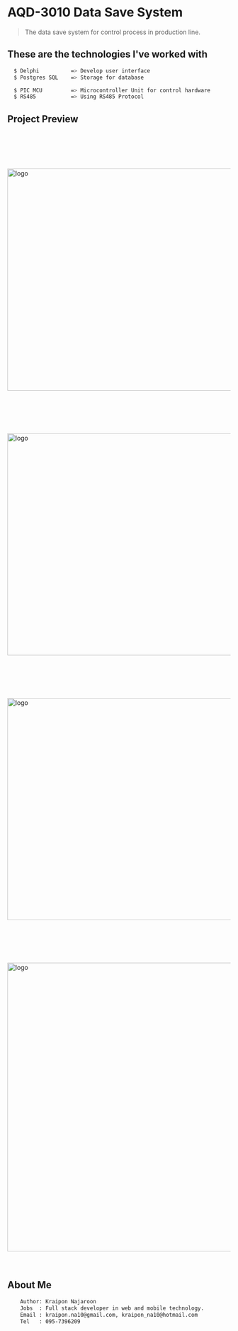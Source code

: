 # AQD-3010 Data Save System

> The data save system for control process in production line.

## These are the technologies I've worked with

```bash
  $ Delphi          => Develop user interface
  $ Postgres SQL    => Storage for database

  $ PIC MCU         => Microcontroller Unit for control hardware
  $ RS485           => Using RS485 Protocol
```

## Project Preview

<br/><br/>

<div style="width:100%; margin-top:3rem;display:flex;justify-content:center;">
  <image 
    src="./documents/images/2023-03-10_165831.png"
    alt="logo"
    width="750px"
    height="500px"
  />
</div>

<br/><br/>

<div style="width:100%; margin-top:3rem;display:flex;justify-content:center;">
  <image 
    src="./documents/images/P1180596.JPG"
    alt="logo"
    width="750px"
    height="500px"
  />
</div>

<br/><br/>

<div style="width:100%; margin-top:3rem;display:flex;justify-content:center;">
  <image 
    src="./documents/images/P1180583.JPG"
    alt="logo"
    width="750px"
    height="500px"
  />
</div>

<br/><br/>

<div style="width:100%; margin-top:3rem;display:flex;justify-content:center;">
  <image 
    src="./documents/images/P1180577.JPG"
    alt="logo"
    width="750px"
    height="650px"
  />
</div>
<br/><br/>

## About Me

```bash
    Author: Kraipon Najaroon
    Jobs  : Full stack developer in web and mobile technology.
    Email : kraipon.na10@gmail.com, kraipon_na10@hotmail.com
    Tel   : 095-7396209
```
